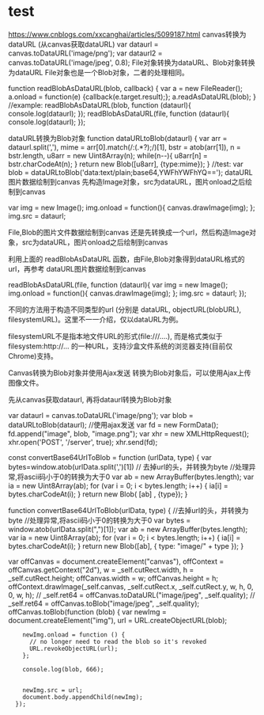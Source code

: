 # test
https://www.cnblogs.com/xxcanghai/articles/5099187.html
canvas转换为dataURL (从canvas获取dataURL)
var dataurl = canvas.toDataURL('image/png');
var dataurl2 = canvas.toDataURL('image/jpeg', 0.8);
File对象转换为dataURL、Blob对象转换为dataURL
File对象也是一个Blob对象，二者的处理相同。

function readBlobAsDataURL(blob, callback) {
    var a = new FileReader();
    a.onload = function(e) {callback(e.target.result);};
    a.readAsDataURL(blob);
}
//example:
readBlobAsDataURL(blob, function (dataurl){
    console.log(dataurl);
});
readBlobAsDataURL(file, function (dataurl){
    console.log(dataurl);
});




dataURL转换为Blob对象
function dataURLtoBlob(dataurl) {
    var arr = dataurl.split(','), mime = arr[0].match(/:(.*?);/)[1],
        bstr = atob(arr[1]), n = bstr.length, u8arr = new Uint8Array(n);
    while(n--){
        u8arr[n] = bstr.charCodeAt(n);
    }
    return new Blob([u8arr], {type:mime});
}
//test:
var blob = dataURLtoBlob('data:text/plain;base64,YWFhYWFhYQ==');
dataURL图片数据绘制到canvas
先构造Image对象，src为dataURL，图片onload之后绘制到canvas

var img = new Image();
img.onload = function(){
    canvas.drawImage(img);
};
img.src = dataurl;




File,Blob的图片文件数据绘制到canvas
还是先转换成一个url，然后构造Image对象，src为dataURL，图片onload之后绘制到canvas

利用上面的 readBlobAsDataURL 函数，由File,Blob对象得到dataURL格式的url，再参考 dataURL图片数据绘制到canvas

readBlobAsDataURL(file, function (dataurl){
    var img = new Image();
    img.onload = function(){
        canvas.drawImage(img);
    };
    img.src = dataurl;
});




不同的方法用于构造不同类型的url (分别是 dataURL, objectURL(blobURL), filesystemURL)。这里不一一介绍，仅以dataURL为例。

filesystemURL不是指本地文件URL的形式(file:///….), 而是格式类似于 filesystem:http://... 的一种URL，支持沙盒文件系统的浏览器支持(目前仅Chrome)支持。

Canvas转换为Blob对象并使用Ajax发送
转换为Blob对象后，可以使用Ajax上传图像文件。

先从canvas获取dataurl, 再将dataurl转换为Blob对象

var dataurl = canvas.toDataURL('image/png');
var blob = dataURLtoBlob(dataurl);
//使用ajax发送
var fd = new FormData();
fd.append("image", blob, "image.png");
var xhr = new XMLHttpRequest();
xhr.open('POST', '/server', true);
xhr.send(fd);




const convertBase64UrlToBlob = function (urlData, type) {
  var bytes=window.atob(urlData.split(',')[1]) // 去掉url的头，并转换为byte
  //处理异常,将ascii码小于0的转换为大于0
  var ab = new ArrayBuffer(bytes.length);
  var ia = new Uint8Array(ab);
  for (var i = 0; i < bytes.length; i++) {
      ia[i] = bytes.charCodeAt(i);
  }
  return new Blob( [ab] , {type});
}

function convertBase64UrlToBlob(urlData, type) {
  //去掉url的头，并转换为byte     //处理异常,将ascii码小于0的转换为大于0
  var bytes = window.atob(urlData.split(",")[1]);
  var ab = new ArrayBuffer(bytes.length);
  var ia = new Uint8Array(ab);
  for (var i = 0; i < bytes.length; i++) {
    ia[i] = bytes.charCodeAt(i);
  }
  return new Blob([ab], { type: "image/" + type });
}


var offCanvas = document.createElement("canvas"),
        offContext = offCanvas.getContext("2d"),
        w = _self.cutRect.width,
        h = _self.cutRect.height;
      offCanvas.width = w;
      offCanvas.height = h;
      offContext.drawImage(_self.canvas, _self.cutRect.x, _self.cutRect.y, w, h, 0, 0, w, h);
      // _self.ret64 = offCanvas.toDataURL("image/jpeg", _self.quality);
      // _self.ret64 = offCanvas.toBlob("image/jpeg", _self.quality);
      offCanvas.toBlob(function (blob) {
        var newImg = document.createElement("img"),
          url = URL.createObjectURL(blob);

        newImg.onload = function () {
          // no longer need to read the blob so it's revoked
          URL.revokeObjectURL(url);
        };

        console.log(blob, 666);


        newImg.src = url;
        document.body.appendChild(newImg);
      });
